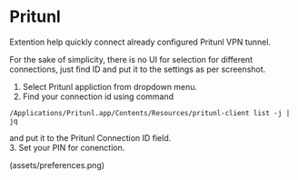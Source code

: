 # Pritunl

Extention help quickly connect already configured Pritunl VPN tunnel.

For the sake of simplicity, there is no UI for selection for different connections, just find ID and put it to the settings as per screenshot.


1. Select Pritunl appliction from dropdown menu.
2. Find your connection id using command 
``` shell
/Applications/Pritunl.app/Contents/Resources/pritunl-client list -j | jq
```
and put it to the Pritunl Connection ID field.  
3. Set your PIN for conenction.

(assets/preferences.png)

